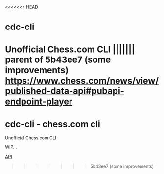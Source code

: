 <<<<<<< HEAD
# cdc-cli
Unofficial Chess.com CLI
||||||| parent of 5b43ee7 (some improvements)
https://www.chess.com/news/view/published-data-api#pubapi-endpoint-player
=======
# cdc-cli - chess.com cli
Unofficial Chess.com CLI

WIP...

[API](https://www.chess.com/news/view/published-data-api)
>>>>>>> 5b43ee7 (some improvements)
